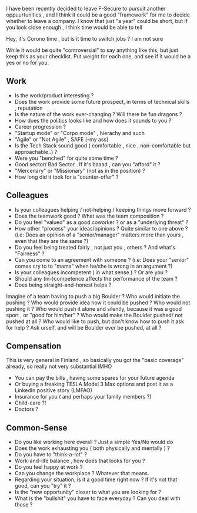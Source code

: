 I have been recently decided to leave F-Secure to pursuit another oppuurtunities , and I think it could be a good "framework" for me to decide whether to leave a company. I know that just "a year" could be short, but if you look close enough , I think time would be able to tell

Hey, it's Corono time , but is it time to switch jobs ? I am not sure

While it would be quite "controversial" to say anything like this, but just keep this as your checklist.
Put weight for each one, and see if it would be a yes or no for you.

## Work
- Is the work/product interesting ?
- Does the work provide some future prospect, in terms of technical skills , reputation
- Is the nature of the work ever-changing ? Will there be fun dragons ?
- How does the politics looks like and how does it sounds to you ?
- Career progression ?
- "Startup mode" or "Corpo mode" , hierachy and such
- "Agile" or "Not Agile" , SAFE (-my ass)
- Is the Tech Stack sound good ( comfortable , nice , non-comfortable but approachable..) ?
- Were you "benched" for quite some time ?
- Good sector/ Bad Sector . If it's baaad , can you "afford" it ?
- "Mercenary" or "Missionary" (not as in the position) ?
- How long did it took for a "counter-offer" ?

## Colleagues
- Is your colleagues helping / not-helping / keeping things move forward ?
- Does the teamwork good ? What was the team composition ?
- Do you feel "valued" as a good coworker ? or as a "underlying threat" ?
- How other "process" your ideas/opinions ? Quite similar to one above ?
(i.e: Does an opinion of a "senior/manager" matters more than yours , even that they are the same ?)
- Do you feel being treated fairly , not just you , others ? And what's "Fairness" ?
- Can you come to an agreement with someone ?
(i.e: Does your "senior" comes cry to to "mama" when he/she is wrong in an argument ?)
- Is your colleagues incompetent ( in what sense ) ? Or are you ?
- Should any (in-)competence affects the performance of the team ?
- Does being straight-and-honest helps ?

Imagine of a team having to push a big Boulder ? Who would initiate the pushing ? Who would provide idea how it could be pushed ? Who would not pushing it ? Who would push it alone and silently, because it was a good sport , or "good for him/her" ? Who would make the Boulder pushed/ not pushed at all ? Who would like to push, but don't know how to push it ask for help ? Ask urself, and will be Boulder ever be pushed, at all ?


## Compensation
This is very general in Finland , so basically you got the "basic coverage" already, so really not very substantial IMHO

- You can pay the bills , having some spares for your future agenda
- Or buying a freaking TESLA Model 3 Max options and post it as a LinkedIn positive story (LMFAO)
- Insurance for you ( and perhaps your family members ?)
- Child-care ?!
- Doctors ?


## Common-Sense
- Do you like working here overall ? Just a simple Yes/No would do
- Does the work exhausting you ( both physically and mentally ) ?
- Do you have to "think-a-lot" ?
- Work-and-life balance , how does that looks for you ?
- Do you feel happy at work ?
- Can you change the workplace ? Whatever that means.
- Regarding your situation, is it a good time right now ? If it's not that good, can you "try" it ?
- Is the "new opportunity" closer to what you are looking for ?
- What is the "bullshit" you have to face everyday ? Can you deal with those ?

